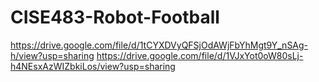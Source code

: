# CISE483-Robot-Football
https://drive.google.com/file/d/1tCYXDVyQFSjOdAWjFbYhMgt9Y_nSAg-h/view?usp=sharing
https://drive.google.com/file/d/1VJxYot0oW80sLj-h4NEsxAzWIZbkiLos/view?usp=sharing
